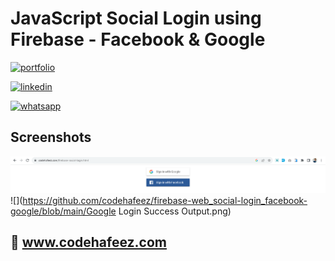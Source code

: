 # JavaScript Social Login using Firebase - Facebook & Google

[![portfolio](https://img.shields.io/badge/my_portfolio-000?style=for-the-badge&logo=ko-fi&logoColor=white)](https://www.codehafeez.com/)

[![linkedin](https://img.shields.io/badge/linkedin-0A66C2?style=for-the-badge&logo=linkedin&logoColor=white)](https://www.linkedin.com/in/codehafeez/)

[![whatsapp](https://img.shields.io/badge/whatsapp-GREEN?style=for-the-badge&logo=whatsapp&logoColor=white)](https://api.whatsapp.com/send?phone=923123349398)


## Screenshots
![](https://github.com/codehafeez/firebase-web_social-login_facebook-google/blob/main/Output.png)
![](https://github.com/codehafeez/firebase-web_social-login_facebook-google/blob/main/Google Login Success Output.png)


## 🔗 www.codehafeez.com
